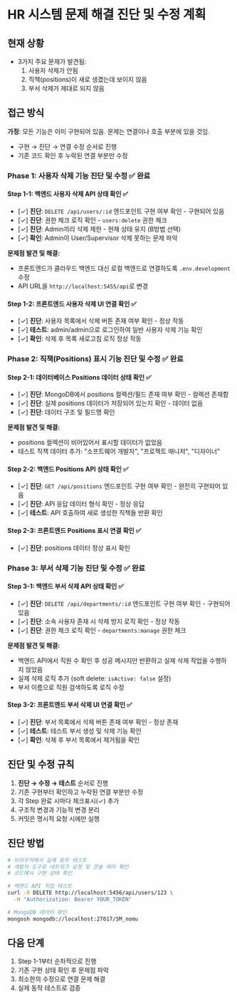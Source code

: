 # HR 시스템 문제 해결 진단 및 수정 계획

## 현재 상황
- 3가지 주요 문제가 발견됨:
  1. 사용자 삭제가 안됨
  2. 직책(positions)이 새로 생겼는데 보이지 않음
  3. 부서 삭제가 제대로 되지 않음

## 접근 방식
**가정**: 모든 기능은 이미 구현되어 있음. 문제는 연결이나 호출 부분에 있을 것임.
- 구현 → 진단 → 연결 수정 순서로 진행
- 기존 코드 확인 후 누락된 연결 부분만 수정

### Phase 1: 사용자 삭제 기능 진단 및 수정 ✅ 완료

#### Step 1-1: 백엔드 사용자 삭제 API 상태 확인 ✅
- [✓] **진단**: `DELETE /api/users/:id` 엔드포인트 구현 여부 확인 - 구현되어 있음
- [✓] **진단**: 권한 체크 로직 확인 - `users:delete` 권한 체크
- [✓] **진단**: Admin끼리 삭제 제한 - 현재 상태 유지 (B방법 선택)
- [✓] **확인**: Admin이 User/Supervisor 삭제 못하는 문제 파악

**문제점 발견 및 해결:**
- 프론트엔드가 클라우드 백엔드 대신 로컬 백엔드로 연결하도록 `.env.development` 수정
- API URL을 `http://localhost:5455/api`로 변경

#### Step 1-2: 프론트엔드 사용자 삭제 UI 연결 확인 ✅
- [✓] **진단**: 사용자 목록에서 삭제 버튼 존재 여부 확인 - 정상 작동
- [✓] **테스트**: admin/admin으로 로그인하여 일반 사용자 삭제 기능 확인
- [✓] **확인**: 삭제 후 목록 새로고침 로직 정상 작동

### Phase 2: 직책(Positions) 표시 기능 진단 및 수정 ✅ 완료

#### Step 2-1: 데이터베이스 Positions 데이터 상태 확인 ✅
- [✓] **진단**: MongoDB에서 positions 컬렉션/필드 존재 여부 확인 - 컬렉션 존재함
- [✓] **진단**: 실제 positions 데이터가 저장되어 있는지 확인 - 데이터 없음
- [✓] **진단**: 데이터 구조 및 필드명 확인

**문제점 발견 및 해결:**
- positions 컬렉션이 비어있어서 표시할 데이터가 없었음
- 테스트 직책 데이터 추가: "소프트웨어 개발자", "프로젝트 매니저", "디자이너"

#### Step 2-2: 백엔드 Positions API 상태 확인 ✅
- [✓] **진단**: `GET /api/positions` 엔드포인트 구현 여부 확인 - 완전히 구현되어 있음
- [✓] **진단**: API 응답 데이터 형식 확인 - 정상 응답
- [✓] **테스트**: API 호출하여 새로 생성한 직책들 반환 확인

#### Step 2-3: 프론트엔드 Positions 표시 연결 확인 ✅
- [✓] **진단**: positions 데이터 정상 표시 확인

### Phase 3: 부서 삭제 기능 진단 및 수정 ✅ 완료

#### Step 3-1: 백엔드 부서 삭제 API 상태 확인 ✅
- [✓] **진단**: `DELETE /api/departments/:id` 엔드포인트 구현 여부 확인 - 구현되어 있음
- [✓] **진단**: 소속 사용자 존재 시 삭제 방지 로직 확인 - 정상 작동
- [✓] **진단**: 권한 체크 로직 확인 - `departments:manage` 권한 체크

**문제점 발견 및 해결:**
- 백엔드 API에서 직원 수 확인 후 성공 메시지만 반환하고 실제 삭제 작업을 수행하지 않았음
- 실제 삭제 로직 추가 (soft delete: `isActive: false` 설정)
- 부서 이름으로 직원 검색하도록 로직 수정

#### Step 3-2: 프론트엔드 부서 삭제 UI 연결 확인 ✅
- [✓] **진단**: 부서 목록에서 삭제 버튼 존재 여부 확인 - 정상 존재
- [✓] **테스트**: 테스트 부서 생성 및 삭제 기능 확인
- [✓] **확인**: 삭제 후 부서 목록에서 제거됨을 확인

## 진단 및 수정 규칙

1. **진단 → 수정 → 테스트** 순서로 진행
2. 기존 구현부터 확인하고 누락된 연결 부분만 수정
3. 각 Step 완료 시마다 체크표시(✓) 추가
4. 구조적 변경과 기능적 변경 분리
5. 커밋은 명시적 요청 시에만 실행

## 진단 방법

```bash
# 브라우저에서 실제 동작 테스트
# 개발자 도구로 네트워크 요청 및 콘솔 에러 확인
# 코드에서 구현 상태 확인

# 백엔드 API 직접 테스트
curl -X DELETE http://localhost:5456/api/users/123 \
  -H "Authorization: Bearer YOUR_TOKEN"

# MongoDB 데이터 확인
mongosh mongodb://localhost:27017/SM_nomu
```

## 다음 단계
1. Step 1-1부터 순차적으로 진행
2. 기존 구현 상태 확인 후 문제점 파악
3. 최소한의 수정으로 연결 문제 해결
4. 실제 동작 테스트로 검증